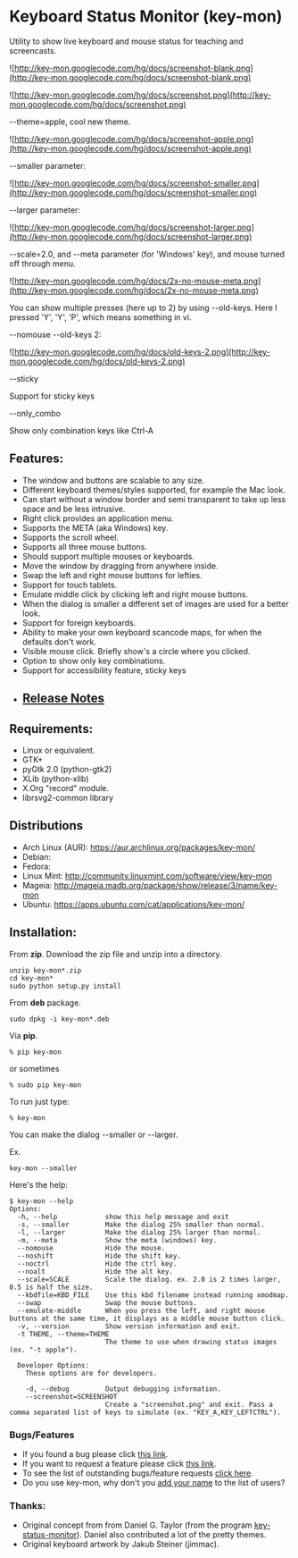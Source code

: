 # Keyboard Status Monitor (key-mon) #



Utility to show live keyboard and mouse status for teaching and screencasts.

![http://key-mon.googlecode.com/hg/docs/screenshot-blank.png](http://key-mon.googlecode.com/hg/docs/screenshot-blank.png)

![http://key-mon.googlecode.com/hg/docs/screenshot.png](http://key-mon.googlecode.com/hg/docs/screenshot.png)

--theme=apple, cool new theme.

![http://key-mon.googlecode.com/hg/docs/screenshot-apple.png](http://key-mon.googlecode.com/hg/docs/screenshot-apple.png)

--smaller parameter:

![http://key-mon.googlecode.com/hg/docs/screenshot-smaller.png](http://key-mon.googlecode.com/hg/docs/screenshot-smaller.png)

--larger parameter:

![http://key-mon.googlecode.com/hg/docs/screenshot-larger.png](http://key-mon.googlecode.com/hg/docs/screenshot-larger.png)

--scale=2.0, and --meta parameter (for 'Windows' key), and mouse turned off through menu.

![http://key-mon.googlecode.com/hg/docs/2x-no-mouse-meta.png](http://key-mon.googlecode.com/hg/docs/2x-no-mouse-meta.png)

You can show multiple presses (here up to 2) by using --old-keys.  Here I pressed 'Y', 'Y', 'P', which means something in vi.

--nomouse --old-keys 2:

![http://key-mon.googlecode.com/hg/docs/old-keys-2.png](http://key-mon.googlecode.com/hg/docs/old-keys-2.png)

--sticky

Support for sticky keys

--only\_combo

Show only combination keys like Ctrl-A



## Features: ##
  * The window and buttons are scalable to any size.
  * Different keyboard themes/styles supported, for example the Mac look.
  * Can start without a window border and semi transparent to take up less space and be less intrusive.
  * Right click provides an application menu.
  * Supports the META (aka Windows) key.
  * Supports the scroll wheel.
  * Supports all three mouse buttons.
  * Should support multiple mouses or keyboards.
  * Move the window by dragging from anywhere inside.
  * Swap the left and right mouse buttons for lefties.
  * Support for touch tablets.
  * Emulate middle click by clicking left and right mouse buttons.
  * When the dialog is smaller a different set of images are used for a better look.
  * Support for foreign keyboards.
  * Ability to make your own keyboard scancode maps, for when the defaults don't work.
  * Visible mouse click. Briefly show's a circle where you clicked.
  * Option to show only key combinations.
  * Support for accessibility feature, sticky keys
  * <h2><a href='http://key-mon.googlecode.com/hg/RELEASE.rst'>Release Notes</a></h2>

## Requirements: ##
  * Linux or equivalent.
  * GTK+
  * pyGtk 2.0 (python-gtk2)
  * XLib (python-xlib)
  * X.Org "record" module.
  * librsvg2-common library

## Distributions ##
  * Arch Linux (AUR): https://aur.archlinux.org/packages/key-mon/
  * Debian: <Scott knows for sure>
  * Fedora: <Ryan can fill in>
  * Linux Mint: http://community.linuxmint.com/software/view/key-mon
  * Mageia: http://mageia.madb.org/package/show/release/3/name/key-mon
  * Ubuntu: https://apps.ubuntu.com/cat/applications/key-mon/

## Installation: ##

From **zip**. Download the zip file and unzip into a directory.

```
unzip key-mon*.zip
cd key-mon*
sudo python setup.py install
```

From **deb** package.
```
sudo dpkg -i key-mon*.deb
```

Via **pip**.
```
% pip key-mon
```
or sometimes
```
% sudo pip key-mon
```

To run just type:
```
% key-mon
```

You can make the dialog --smaller or --larger.

Ex.
```
key-mon --smaller
```

Here's the help:

```
$ key-mon --help
Options:
  -h, --help            show this help message and exit
  -s, --smaller         Make the dialog 25% smaller than normal.
  -l, --larger          Make the dialog 25% larger than normal.
  -m, --meta            Show the meta (windows) key.
  --nomouse             Hide the mouse.
  --noshift             Hide the shift key.
  --noctrl              Hide the ctrl key.
  --noalt               Hide the alt key.
  --scale=SCALE         Scale the dialog. ex. 2.0 is 2 times larger, 0.5 is half the size.
  --kbdfile=KBD_FILE    Use this kbd filename instead running xmodmap.
  --swap                Swap the mouse buttons.
  --emulate-middle      When you press the left, and right mouse buttons at the same time, it displays as a middle mouse button click.
  -v, --version         Show version information and exit.
  -t THEME, --theme=THEME
                        The theme to use when drawing status images (ex. "-t apple").

  Developer Options:
    These options are for developers.

    -d, --debug         Output debugging information.
    --screenshot=SCREENSHOT
                        Create a "screenshot.png" and exit. Pass a comma separated list of keys to simulate (ex. "KEY_A,KEY_LEFTCTRL").
```

### Bugs/Features ###

  * If you found a bug please click [this link](http://code.google.com/p/key-mon/issues/entry?template=Defect%20report%20from%20user).
  * If you want to request a feature please click [this link](http://code.google.com/p/key-mon/issues/entry?template=Feature%20Request).
  * To see the list of outstanding bugs/feature requests [click here](http://code.google.com/p/key-mon/issues/).
  * Do you use key-mon, why don't you [add your name](http://code.google.com/p/key-mon/issues/entry?template=I%20Use%20Key-Mon) to the list of users?

### Thanks: ###

  * Original concept from from Daniel G. Taylor (from the program [key-status-monitor](http://programmer-art.org/projects/key-status-monitor)).
Daniel also contributed a lot of the pretty themes.
  * Original keyboard artwork by Jakub Steiner (jimmac).
